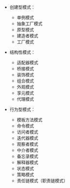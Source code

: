 + 创建型模式：
    + 单例模式
    + 抽象工厂模式
    + 原型模式
    + 建造者模式
    + 工厂模式

+ 结构性模式：
    + 适配器模式
    + 桥接模式
    + 装饰模式
    + 组合模式
    + 外观模式
    + 享元模式
    + 代理模式

+ 行为型模式：
    + 模板方法模式
    + 命令模式 
    + 访问者模式
    + 迭代器模式
    + 观察者模式
    + 中介者模式
    + 备忘录模式
    + 解释器模式
    + 状态模式
    + 策略模式
    + 责任链模式（职责链模式）